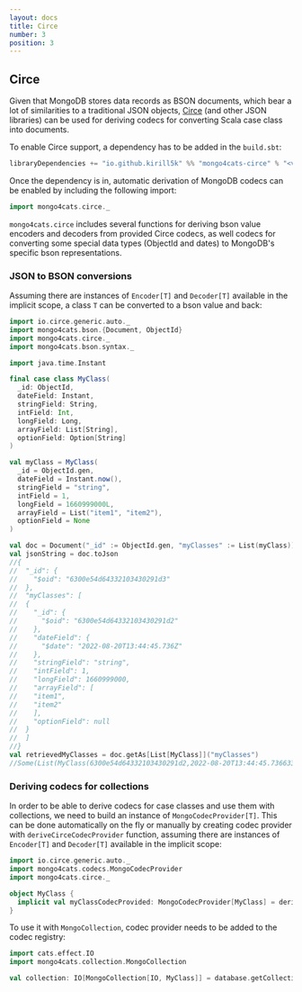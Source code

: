 ```yaml
---
layout: docs
title: Circe
number: 3
position: 3
---
```


## Circe

Given that MongoDB stores data records as BSON documents, which bear a lot of similarities to a traditional JSON objects, [Circe](https://circe.github.io/circe/) (and other JSON libraries) can be used for deriving codecs for converting Scala case class into documents.

To enable Circe support, a dependency has to be added in the `build.sbt`:
```scala
libraryDependencies += "io.github.kirill5k" %% "mongo4cats-circe" % "<version>"
```
Once the dependency is in, automatic derivation of MongoDB codecs can be enabled by including the following import:
```scala
import mongo4cats.circe._
```

`mongo4cats.circe` includes several functions for deriving bson value encoders and decoders from provided Circe codecs, as well codecs for converting some special data types (ObjectId and dates) to MongoDB's specific bson representations.

### JSON to BSON conversions

Assuming there are instances of `Encoder[T]` and `Decoder[T]` available in the implicit scope, a class `T` can be converted to a bson value and back:

```scala
import io.circe.generic.auto._
import mongo4cats.bson.{Document, ObjectId}
import mongo4cats.circe._
import mongo4cats.bson.syntax._

import java.time.Instant

final case class MyClass(
  _id: ObjectId,
  dateField: Instant,
  stringField: String,
  intField: Int,
  longField: Long,
  arrayField: List[String],
  optionField: Option[String]
)

val myClass = MyClass(
  _id = ObjectId.gen,
  dateField = Instant.now(),
  stringField = "string",
  intField = 1,
  longField = 1660999000L,
  arrayField = List("item1", "item2"),
  optionField = None
)

val doc = Document("_id" := ObjectId.gen, "myClasses" := List(myClass))
val jsonString = doc.toJson
//{
//  "_id": {
//    "$oid": "6300e54d64332103430291d3"
//  },
//  "myClasses": [
//  {
//    "_id": {
//      "$oid": "6300e54d64332103430291d2"
//    },
//    "dateField": {
//      "$date": "2022-08-20T13:44:45.736Z"
//    },
//    "stringField": "string",
//    "intField": 1,
//    "longField": 1660999000,
//    "arrayField": [
//    "item1",
//    "item2"
//    ],
//    "optionField": null
//  }
//  ]
//}
val retrievedMyClasses = doc.getAs[List[MyClass]]("myClasses")
//Some(List(MyClass(6300e54d64332103430291d2,2022-08-20T13:44:45.736633Z,string,1,1660999000,List(item1, item2),None)))
```

### Deriving codecs for collections

In order to be able to derive codecs for case classes and use them with collections, we need to build an instance of `MongoCodecProvider[T]`. 
This can be done automatically on the fly or manually by creating codec provider with `deriveCirceCodecProvider` function, assuming there are instances of `Encoder[T]` and `Decoder[T]` available in the implicit scope:

```scala
import io.circe.generic.auto._
import mongo4cats.codecs.MongoCodecProvider
import mongo4cats.circe._

object MyClass {
  implicit val myClassCodecProvided: MongoCodecProvider[MyClass] = deriveCirceCodecProvider
}
```

To use it with `MongoCollection`, codec provider needs to be added to the codec registry:

```scala
import cats.effect.IO
import mongo4cats.collection.MongoCollection

val collection: IO[MongoCollection[IO, MyClass]] = database.getCollectionWithCodec[MyClass]("mycoll")
```